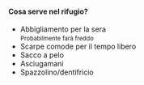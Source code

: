 #### Cosa serve nel rifugio?

<ul>
    <li>
        Abbigliamento per la sera<br>
        <small>Probabilmente farà freddo</small>
    </li>
    <li>
        Scarpe comode per il tempo libero
    </li>
    <li>
        Sacco a pelo
    </li>
    <li>
        Asciugamani
    </li>
    <li>
        Spazzolino/dentifricio
    </li>
</ul>


<aside class="notes">
</aside>
